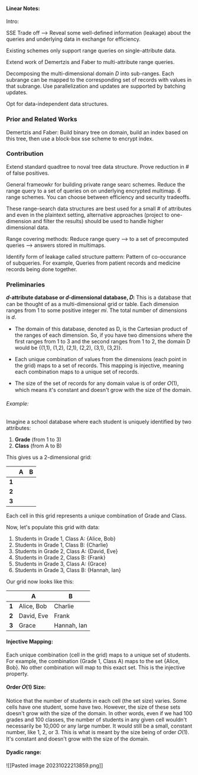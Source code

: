 
#### Linear Notes: 

Intro: 

SSE Trade off --> Reveal some well-defined information (leakage) about the queries and underlying data in exchange for efficiency. 

Existing schemes only support range queries on single-attribute data. 

Extend work of Demertzis and Faber to multi-attribute range queries. 

Decomposing the multi-dimensional domain _D_ into sub-ranges. Each subrange can be mapped to the corresponding set of records with values in that subrange. Use parallelization and updates are supported by batching updates. 

Opt for data-independent data structures. 

### Prior and Related Works

Demertzis and Faber: Build binary tree on domain, build an index based on this tree, then use a block-box sse scheme to encrypt index. 

### Contribution 

Extend standard quadtree to noval tree data structure. Prove reduction in # of false positives. 

General frameowkr for building private range searc schemes. 
Reduce the range query to a set of queries on on underlying encrypted multimap. 6 range schemes. You can choose between efficiency and security tradeoffs. 

These range-search data structures are best used for a small # of attributes and even in the plaintext setting, alternative approaches (project to one-dimension and filter the results)
should be used to handle higher dimensional data. 


Range covering methods:
Reduce range query --> to a set of precomputed queries --> answers stored in multimaps. 

Identify form of leakage called structure pattern: Pattern of co-occurance of subqueries. For example, Queries from patient records and medicine records being done together. 

### Preliminaries 

**𝑑-attribute database or 𝑑-dimensional database, 𝐷:** This is a database that can be thought of as a multi-dimensional grid or table. Each dimension ranges from 1 to some positive integer 𝑚𝑖. The total number of dimensions is 𝑑.

- The domain of this database, denoted as D, is the Cartesian product of the ranges of each dimension. So, if you have two dimensions where the first ranges from 1 to 3 and the second ranges from 1 to 2, the domain D would be {(1,1), (1,2), (2,1), (2,2), (3,1), (3,2)}.
    
- Each unique combination of values from the dimensions (each point in the grid) maps to a set of records. This mapping is injective, meaning each combination maps to a unique set of records.
    
- The size of the set of records for any domain value is of order 𝑂(1), which means it's constant and doesn't grow with the size of the domain.

###### Example: 
Imagine a school database where each student is uniquely identified by two attributes:

1. **Grade** (from 1 to 3)
2. **Class** (from A to B)

This gives us a 2-dimensional grid:

||A|B|
|---|---|---|
|**1**|||
|**2**|||
|**3**|||

Each cell in this grid represents a unique combination of Grade and Class.

Now, let's populate this grid with data:

1. Students in Grade 1, Class A: {Alice, Bob}
2. Students in Grade 1, Class B: {Charlie}
3. Students in Grade 2, Class A: {David, Eve}
4. Students in Grade 2, Class B: {Frank}
5. Students in Grade 3, Class A: {Grace}
6. Students in Grade 3, Class B: {Hannah, Ian}

Our grid now looks like this:

||A|B|
|---|---|---|
|**1**|Alice, Bob|Charlie|
|**2**|David, Eve|Frank|
|**3**|Grace|Hannah, Ian|

#### Injective Mapping:

Each unique combination (cell in the grid) maps to a unique set of students. For example, the combination (Grade 1, Class A) maps to the set {Alice, Bob}. No other combination will map to this exact set. This is the injective property.

#### Order 𝑂(1) Size:

Notice that the number of students in each cell (the set size) varies. Some cells have one student, some have two. However, the size of these sets doesn't grow with the size of the domain. In other words, even if we had 100 grades and 100 classes, the number of students in any given cell wouldn't necessarily be 10,000 or any large number. It would still be a small, constant number, like 1, 2, or 3. This is what is meant by the size being of order 𝑂(1). It's constant and doesn't grow with the size of the domain.

#### Dyadic range: 
![[Pasted image 20231022213859.png]]

